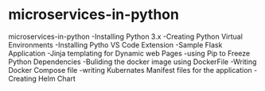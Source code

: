 # microservices-in-python
microservices-in-python
-Installing Python 3.x
-Creating Python Virtual Environments
-Installing Pytho VS Code Extension
-Sample Flask Application
-Jinja templating for Dynamic web Pages
-using Pip to Freeze Python Dependencies
-Buliding the docker image using DockerFile
-Writing Docker Compose file
-writing Kubernates Manifest files for the application
-Creating Helm Chart